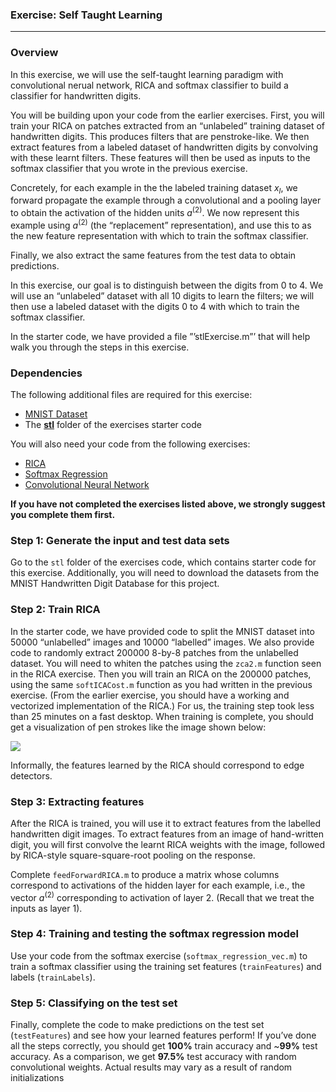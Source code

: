 

### Exercise: Self Taught Learning

---

### Overview

In this exercise, we will use the self-taught learning paradigm with convolutional nerual network, RICA and softmax classifier to build a classifier for handwritten digits.

You will be building upon your code from the earlier exercises. First, you will train your RICA on patches extracted from an “unlabeled” training dataset of handwritten digits. This produces filters that are penstroke-like. We then extract features from a labeled dataset of handwritten digits by convolving with these learnt filters. These features will then be used as inputs to the softmax classifier that you wrote in the previous exercise.

Concretely, for each example in the the labeled training dataset $\textstyle x_l$, we forward propagate the example through a convolutional and a pooling layer to obtain the activation of the hidden units $\textstyle a^{(2)}$. We now represent this example using $\textstyle a^{(2)}$ (the “replacement” representation), and use this to as the new feature representation with which to train the softmax classifier.

Finally, we also extract the same features from the test data to obtain predictions.

In this exercise, our goal is to distinguish between the digits from 0 to 4. We will use an “unlabeled” dataset with all 10 digits to learn the filters; we will then use a labeled dataset with the digits 0 to 4 with which to train the softmax classifier.

In the starter code, we have provided a file ”’stlExercise.m”’ that will help walk you through the steps in this exercise.

### Dependencies

The following additional files are required for this exercise:

* [MNIST Dataset](http://yann.lecun.com/exdb/mnist/)
* The [**stl**](https://github.com/amaas/stanford_dl_ex/tree/master/stl) folder of the exercises starter code

You will also need your code from the following exercises:

* [RICA](/wayback-mooc/stanford-ufldl/tutorial/unsupervised/ExerciseRICA)
* [Softmax Regression](/wayback-mooc/stanford-ufldl/tutorial/supervised/SoftmaxRegression)
* [Convolutional Neural Network](/wayback-mooc/stanford-ufldl/tutorial/supervised/ExerciseConvolutionalNeuralNetwork)

**If you have not completed the exercises listed above, we strongly suggest you complete them first.**

### Step 1: Generate the input and test data sets

Go to the `stl` folder of the exercises code, which contains starter code for this exercise. Additionally, you will need to download the datasets from the MNIST Handwritten Digit Database for this project.

### Step 2: Train RICA

In the starter code, we have provided code to split the MNIST dataset into 50000 “unlabelled” images and 10000 “labelled” images. We also provide code to randomly extract 200000 8-by-8 patches from the unlabelled dataset. You will need to whiten the patches using the `zca2.m` function seen in the RICA exercise. Then you will train an RICA on the 200000 patches, using the same `softICACost.m` function as you had written in the previous exercise. (From the earlier exercise, you should have a working and vectorized implementation of the RICA.) For us, the training step took less than 25 minutes on a fast desktop. When training is complete, you should get a visualization of pen strokes like the image shown below:

![](/wayback-mooc/stanford-ufldl/tutorial/images/SelfTaughtFeatures.png)

Informally, the features learned by the RICA should correspond to edge detectors.

### Step 3: Extracting features

After the RICA is trained, you will use it to extract features from the labelled handwritten digit images. To extract features from an image of hand-written digit, you will first convolve the learnt RICA weights with the image, followed by RICA-style square-square-root pooling on the response.

Complete `feedForwardRICA.m` to produce a matrix whose columns correspond to activations of the hidden layer for each example, i.e., the vector $a^{(2)}$ corresponding to activation of layer 2. (Recall that we treat the inputs as layer 1).

### Step 4: Training and testing the softmax regression model

Use your code from the softmax exercise (`softmax_regression_vec.m`) to train a softmax classifier using the training set features (`trainFeatures`) and labels (`trainLabels`).

### Step 5: Classifying on the test set

Finally, complete the code to make predictions on the test set (`testFeatures`) and see how your learned features perform! If you’ve done all the steps correctly, you should get **100%** train accuracy and ~**99%** test accuracy. As a comparison, we get **97.5%** test accuracy with random convolutional weights. Actual results may vary as a result of random initializations
